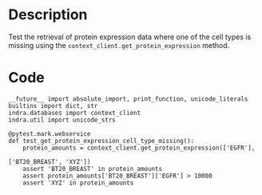 # Description
Test the retrieval of protein expression data where one of the cell types is missing using the `context_client.get_protein_expression` method.

# Code
```
__future__ import absolute_import, print_function, unicode_literals
builtins import dict, str
indra.databases import context_client
indra.util import unicode_strs

@pytest.mark.webservice
def test_get_protein_expression_cell_type_missing():
    protein_amounts = context_client.get_protein_expression(['EGFR'],
                                                            ['BT20_BREAST', 'XYZ'])
    assert 'BT20_BREAST' in protein_amounts
    assert protein_amounts['BT20_BREAST']['EGFR'] > 10000
    assert 'XYZ' in protein_amounts

```
